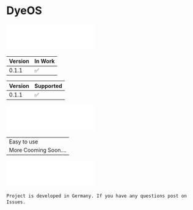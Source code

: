 # __DyeOS__

![Version](https://github.com/Ninja581/dyeos/blob/main/img/VERSION.png)

| Version | In Work            |
| ------- | ------------------ |
|  0.1.1 | :white_check_mark: |

| Version  | Supported |
| ------------- | ------------- |
|  0.1.1  | :white_check_mark: |

![Features](https://github.com/Ninja581/dyeos/blob/main/img/FEATURES.png)

|   | 
| ------------- | 
| Easy to use  | 
| More Cooming Soon.... | 

![Info](https://github.com/Ninja581/dyeos/blob/main/img/INFO.png)




```
Project is developed in Germany. If you have any questions post on Issues.
```

